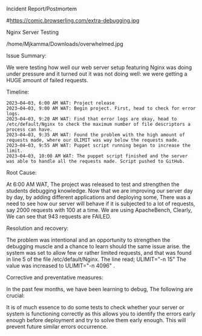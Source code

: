Incident Report/Postmortem

#https://comic.browserling.com/extra-debugging.jpg

Nginx Server Testing

/home/Mjkamma/Downloads/overwhelmed.jpg

Issue Summary:

We were testing how well our web server setup featuring Nginx was doing under pressure and it turned out it was not doing well: we were getting a HUGE amount of failed requests.

Timeline:

    2023–04–03, 6:00 AM WAT: Project release
    2023–04–03, 9:00 AM WAT: Begin project. First, head to check for error logs.
    2023–04–03, 9:20 AM WAT: Find that error logs are okay, head to /etc/default/Nginx to check the maximum number of file descriptors a process can have.
    2023–04–03, 9:35 AM WAT: Found the problem with the high amount of requests made, where our ULIMIT was way below the requests made.
    2023–04–03, 9:55 AM WAT: Puppet script running began to increase the limit.
    2023–04–03, 10:00 AM WAT: The puppet script finished and the server was able to handle all the requests made. Script pushed to GitHub.

Root Cause:

At 6:00 AM WAT, The project was released to test and strengthen the students debugging knowledge. Now that we are improving our server day by day, by adding different applications and deploying some, There was a need to see how our server will behave if it is subjected to a lot of requests, say 2000 requests with 100 at a time. We are using ApacheBench, Clearly, We can see that 943 requests are FAILED.

Resolution and recovery:

The problem was intentional and an opportunity to strengthen the debugging muscle and a chance to learn should the same issue arise. the system was set to allow few or rather limited requests, and that was found in line 5 of the file /etc/default/Nginx. The line read; ULIMIT="-n 15" The value was increased to ULIMIT="-n 4096" .

Corrective and preventative measures:

In the past few months, we have been learning to debug, The following are crucial:

It is of much essence to do some tests to check whether your server or system is functioning correctly as this allows you to identify the errors early enough before deployment and try to solve them early enough. This will prevent future similar errors occurrence.

